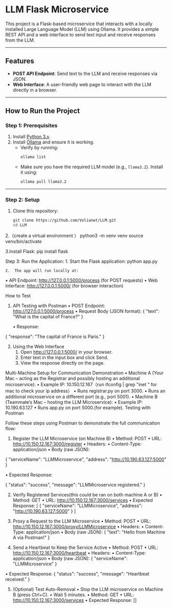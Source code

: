 # LLM Flask Microservice

This project is a Flask-based microservice that interacts with a locally installed Large Language Model (LLM) using Ollama. It provides a simple REST API and a web interface to send text input and receive responses from the LLM.

---

## **Features**
- **POST API Endpoint**: Send text to the LLM and receive responses via JSON.
- **Web Interface**: A user-friendly web page to interact with the LLM directly in a browser.

---

## **How to Run the Project**

### **Step 1: Prerequisites**
1. Install [Python 3.x](https://www.python.org/downloads/).
2. Install [Ollama](https://www.ollama.com/) and ensure it is working.
   - Verify by running:
     ```bash
     ollama list
     ```
   - Make sure you have the required LLM model (e.g., `llama3.2`). Install it using:
     ```bash
     ollama pull llama3.2
     ```

---

### **Step 2: Setup**
1. Clone this repository:
   ```bash
   git clone https://github.com/Volianwt/LLM.git
   cd LLM
2.（create a virtual environment  ）
python3 -m venv venv
source venv/bin/activate

3.Install Flask:
pip install flask

Step 3: Run the Application:
	1.	Start the Flask application:
 python app.py

 	2.	The app will run locally at:
  •	API Endpoint: http://127.0.0.1:5000/process (for POST requests)
	•	Web Interface: http://127.0.0.1:5000/ (for browser interaction)

 How to Test

1. API Testing with Postman
	•	POST Endpoint: http://127.0.0.1:5000/process
	•	Request Body (JSON format):
{
    "text": "What is the capital of France?"
}

	•	Response:

{
    "response": "The capital of France is Paris."
}

2. Using the Web Interface
	1.	Open http://127.0.0.1:5000/ in your browser.
	2.	Enter text in the input box and click Send.
	3.	View the response directly on the page.


Multi-Machine Setup for Communication Demonstration
	•	Machine A (Your Mac – acting as the Registrar and possibly hosting an additional microservice):
	•	Example IP: 10.150.12.167（run ifconfig | grep "inet " for mac to check your ip address）
	•	Runs registrar.py on port 3000.
	•	Runs an additional microservice on a different port (e.g., port 5001).
	•	Machine B (Teammate’s Mac – hosting the LLM Microservice):
	•	Example IP: 10.190.63.127
	•	Runs app.py on port 5000.(for example).
  Testing with Postman

Follow these steps using Postman to demonstrate the full communication flow:

1. Register the LLM Microservice (on Machine B)
	•	Method: POST
	•	URL: http://10.150.12.167:3000/register
	•	Headers:
	•	Content-Type: application/json
	•	Body (raw JSON):

  {
  "serviceName": "LLMMicroservice",
  "address": "http://10.190.63.127:5000"
  }

  •	Expected Response:

  {
  "status": "success",
  "message": "LLMMicroservice registered."
  }

  2. Verify Registered Services(this could be ran on both machine A or B)
	•	Method: GET
	•	URL: http://10.150.12.167:3000/services
	•	Expected Response:
  [
  {
    "serviceName": "LLMMicroservice",
    "address": "http://10.190.63.127:5000"
  }
  ]

  3. Proxy a Request to the LLM Microservice
	•	Method: POST
	•	URL: http://10.150.12.167:3000/proxy/LLMMicroservice
	•	Headers:
	•	Content-Type: application/json
	•	Body (raw JSON):
  {
  "text": "Hello from Machine A via Postman!"
  }

  4. Send a Heartbeat to Keep the Service Active
	•	Method: POST
	•	URL: http://10.150.12.167:3000/heartbeat
	•	Headers:
	•	Content-Type: application/json
	•	Body (raw JSON):
  {
  "serviceName": "LLMMicroservice"
  }

  •	Expected Response:
  {
  "status": "success",
  "message": "Heartbeat received."
  }

  5. (Optional) Test Auto-Removal
	•	Stop the LLM microservice on Machine B (press Ctrl+C).
	•	Wait 5 minutes.
	•	Method: GET
  • URL: http://10.150.12.167:3000/services
	•	Expected Response:
    []